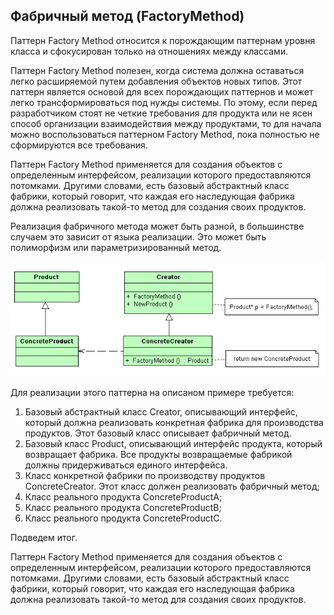 ## Фабричный метод (FactoryMethod)

Паттерн Factory Method относится к порождающим паттернам уровня класса и сфокусирован только на отношениях между классами.

Паттерн Factory Method полезен, когда система должна оставаться легко расширяемой путем добавления объектов новых типов. Этот паттерн является основой для всех порождающих паттернов и может легко трансформироваться под нужды системы. По этому, если перед разработчиком стоят не четкие требования для продукта или не ясен способ организации взаимодействия между продуктами, то для начала можно воспользоваться паттерном Factory Method, пока полностью не сформируются все требования.

Паттерн Factory Method применяется для создания объектов с определенным интерфейсом, реализации которого предоставляются потомками. Другими словами, есть базовый абстрактный класс фабрики, который говорит, что каждая его наследующая фабрика должна реализовать такой-то метод для создания своих продуктов.

Реализация фабричного метода может быть разной, в большинстве случаем это зависит от языка реализации. Это может быть полиморфизм или параметризированный метод.

![image](FactoryMethodPattern.png)

Для реализации этого паттерна на описаном примере требуется:

1. Базовый абстрактный класс Creator, описывающий интерфейс, который должна реализовать конкретная фабрика для производства продуктов. Этот базовый класс описывает фабричный метод.
2. Базовый класс Product, описывающий интерфейс продукта, который возвращает фабрика. Все продукты возвращаемые фабрикой должны придерживаться единого интерфейса.
3. Класс конкретной фабрики по производству продуктов ConcreteCreator. Этот класс должен реализовать фабричный метод;
4. Класс реального продукта ConcreteProductA;
5. Класс реального продукта ConcreteProductB;
6. Класс реального продукта ConcreteProductC.

Подведем итог.

Паттерн Factory Method применяется для создания объектов с определенным интерфейсом, реализации которого предоставляются потомками. Другими словами, есть базовый абстрактный класс фабрики, который говорит, что каждая его наследующая фабрика должна реализовать такой-то метод для создания своих продуктов.

